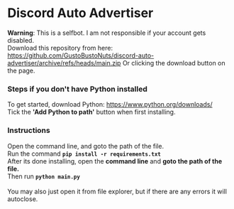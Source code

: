 # Discord Auto Advertiser
**Warning**: This is a selfbot. I am not responsible if your account gets disabled.
<br />
Download this repository from here: https://github.com/GustoBustoNuts/discord-auto-advertiser/archive/refs/heads/main.zip
Or clicking the download button on the page.
<br />
### Steps if you don't have Python installed
To get started, download Python: https://www.python.org/downloads/
<br />
Tick the **'Add Python to path'** button when first installing.
### Instructions
Open the command line, and goto the path of the file.
<br />
Run the command **```pip install -r requirements.txt```**
<br />
After its done installing, open the **command line** and **goto the path of the file.**
<br />
Then run **```python main.py```**
<br />
<br />
You may also just open it from file explorer, but if there are any errors it will autoclose.
